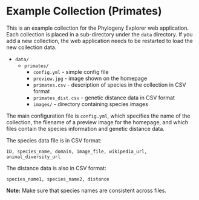 # Example Collection (Primates)

This is an example collection for the Phylogeny Explorer web application. Each collection is placed in a sub-directory under the `data` directory. If you add a new collection, the web application needs to be restarted to load the new collection data.

- `data/`
 	- `primates/`
		- `config.yml` - simple config file
 		- `preview.jpg` - image shown on the homepage
 		- `primates.csv` - description of species in the collection in CSV format
		- `primates_dist.csv` - genetic distance data in CSV format
 		- `images/` - directory containing species images

The main configuration file is `config.yml`, which specifies the name of the collection, the filename of a preview image for the homepage, and which files contain the species information and genetic distance data.

The species data file is in CSV format:

`ID, species_name, domain, image_file, wikipedia_url, animal_diversity_url`

The distance data is also in CSV format:

`species_name1, species_name2, distance`

**Note:** Make sure that species names are consistent across files. 